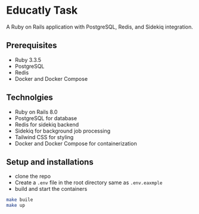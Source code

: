 # Educatly Task

A Ruby on Rails application with PostgreSQL, Redis, and Sidekiq integration.

## Prerequisites

- Ruby 3.3.5
- PostgreSQL
- Redis
- Docker and Docker Compose


## Technolgies 

- Ruby on Rails 8.0
- PostgreSQL for database
- Redis for sidekiq backend
- Sidekiq for background job processing
- Tailwind CSS for styling
- Docker and Docker Compose for containerization


## Setup and installations 
- clone the repo 
- Create a `.env` file in the root directory same as `.env.eaxmple`
- build and start the containers 
```bash
make buile 
make up
```

